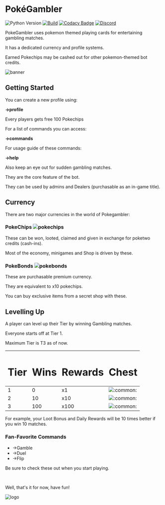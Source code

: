 # PokéGambler
![Python Version](https://img.shields.io/badge/Python-v3.7%2B-blue)
[![Build](https://github.com/Hyperclaw79/PokeGambler/actions/workflows/build.yml/badge.svg)](https://github.com/Hyperclaw79/PokeGambler/actions/workflows/build.yml)
[![Codacy Badge](https://app.codacy.com/project/badge/Grade/4ae74458ca5941d1884e669a4b3446c0)](https://www.codacy.com/gh/Hyperclaw79/PokeGambler/dashboard?utm_source=github.com&amp;utm_medium=referral&amp;utm_content=Hyperclaw79/PokeGambler&amp;utm_campaign=Badge_Grade)
[![Discord](https://img.shields.io/discord/361522003355631617?logo=discord)](https://discord.gg/g4TmVyfwj4)

PokeGambler uses pokemon themed playing cards for entertaining gambling matches.

It has a dedicated currency and profile systems.

Earned Pokechips may be cashed out for other pokemon-themed bot credits.

![banner](https://media.discordapp.net/attachments/840469669332516904/861292639857147914/pg_banner.png?width=640&height=360)

## Getting Started

You can create a new profile using:

**->profile**

Every players gets free 100 Pokechips

For a list of commands you can access:

**->commands**

For usage guide of these commands:

**->help**

Also keep an eye out for sudden gambling matches.

They are the core feature of the bot.

They can be used by admins and Dealers (purchasable as an in-game title).


## Currency

There are two major currencies in the world of Pokegambler:

### PokeChips ![pokechips](https://media.discordapp.net/attachments/840469669332516904/840469820172140564/pokechip_shadowed.png?width=32&height=32)

These can be won, looted, claimed and given in exchange for poketwo credits (cash-ins).

Most of the economy, minigames and Shop is driven by these.


### PokeBonds ![pokebonds](https://media.discordapp.net/attachments/840469669332516904/853990953953525870/pokebond.png?width=72&height=30)

These are purchasable premium currency.

They are equivalent to x10 pokechips.

You can buy exclusive items from a secret shop with these.


## Levelling Up
A player can level up their Tier by winning Gambling matches.

Everyone starts off at Tier 1.

Maximum Tier is T3 as of now.

<table class="container">
   <thead>
      <tr>
         <th>
            <h1>Tier</h1>
         </th>
         <th>
            <h1>Wins</h1>
         </th>
         <th>
            <h1>Rewards</h1>
         </th>
         <th>
            <h1>Chest</h1>
         </th>
      </tr>
   </thead>
   <tbody>
      <tr>
         <td>1</td>
         <td>0</td>
         <td>x1</td>
         <td><img aria-label=":common:" src="https://cdn.discordapp.com/emojis/844318491745845328.png?v=1" alt=":common:" draggable="false" class="emoji"></td>
      </tr>
      <tr>
         <td>2</td>
         <td>10</td>
         <td>x10</td>
         <td><img aria-label=":common:" src="https://cdn.discordapp.com/emojis/844318490885357578.png?v=1" alt=":common:" draggable="false" class="emoji"></td>
      </tr>
      <tr>
         <td>3</td>
         <td>100</td>
         <td>x100</td>
         <td><img aria-label=":common:" src="https://cdn.discordapp.com/emojis/844318490638680135.png?v=1" alt=":common:" draggable="false" class="emoji"></td>
      </tr>
   </tbody>
</table>


For example, your Loot Bonus and Daily Rewards will be 10 times better if you win 10 matches.


### Fan-Favorite Commands

* ->Gamble
* ->Duel
* ->Flip

Be sure to check these out when you start playing.

<br />

Well, that's it for now, have fun!

![logo](https://media.discordapp.net/attachments/840469669332516904/840469820180529202/pokegambler_logo.png?width=120&height=120)
